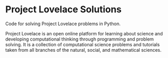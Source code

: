 
# Project Lovelace Solutions

Code for solving Project Lovelace problems in Python.



Project Lovelace is an open online platform for learning about science and developing computational thinking through programming and problem solving. It is a collection of computational science problems and tutorials taken from all branches of the natural, social, and mathematical sciences.
